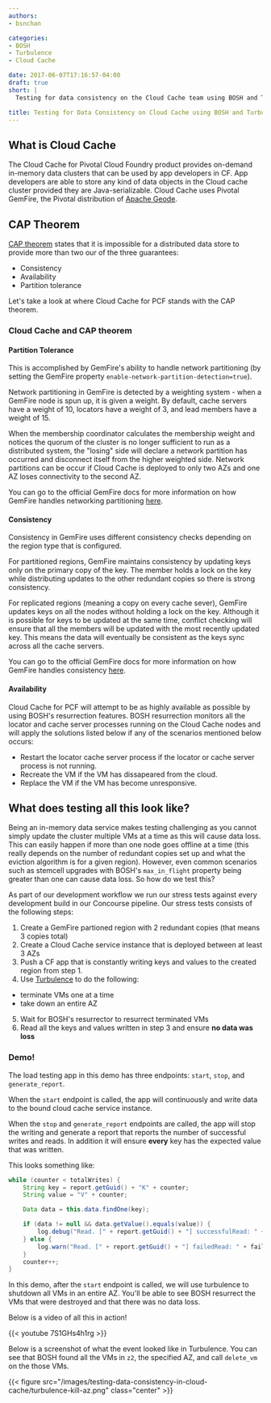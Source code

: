 ```yaml
---
authors:
- bsnchan

categories:
- BOSH
- Turbulence
- Cloud Cache

date: 2017-06-07T17:16:57-04:00
draft: true
short: |
  Testing for data consistency on the Cloud Cache team using BOSH and Turbulence

title: Testing for Data Consistency on Cloud Cache using BOSH and Turbulence
---
```


## What is Cloud Cache

The Cloud Cache for Pivotal Cloud Foundry product provides on-demand in-memory data clusters that can be used by app developers in CF. App developers are able to store any kind of data objects in the Cloud cache cluster provided they are Java-serializable. Cloud Cache uses Pivotal GemFire, the Pivotal distribution of [Apache Geode](http://geode.apache.org).

## CAP Theorem

[CAP theorem](https://en.wikipedia.org/wiki/CAP_theorem) states that it is impossible for a distributed data store to provide more than two our of the three guarantees:

* Consistency
* Availability
* Partition tolerance

Let's take a look at where Cloud Cache for PCF stands with the CAP theorem.

### Cloud Cache and CAP theorem

#### Partition Tolerance

This is accomplished by GemFire's ability to handle network partitioning (by setting the GemFire property `enable-network-partition-detection=true`).

Network partitioning in GemFire is detected by a weighting system - when a GemFire node is spun up, it is given a weight. By default, cache servers have a weight of 10, locators have a weight of 3, and lead members have a weight of 15.

When the membership coordinator calculates the membership weight and notices the quorum of the cluster is no longer sufficient to run as a distributed system, the "losing" side will declare a network partition has occurred and disconnect itself from the higher weighted side. Network partitions can be occur if Cloud Cache is deployed to only two AZs and one AZ loses connectivity to the second AZ.

You can go to the official GemFire docs for more information on how GemFire handles networking partitioning [here](http://gemfire.docs.pivotal.io/geode/managing/network_partitioning/network_partitioning_scenarios.html).

#### Consistency

Consistency in GemFire uses different consistency checks depending on the region type that is configured.

For partitioned regions, GemFire maintains consistency by updating keys only on the primary copy of the key. The member holds a lock on the key while distributing updates to the other redundant copies so there is strong consistency.

For replicated regions (meaning a copy on every cache sever), GemFire updates keys on all the nodes without holding a lock on the key. Although it is possible for keys to be updated at the same time, conflict checking will ensure that all the members will be updated with the most recently updated key. This means the data will eventually be consistent as the keys sync across all the cache servers.

You can go to the official GemFire docs for more information on how GemFire handles consistency [here](http://gemfire.docs.pivotal.io/geode/developing/distributed_regions/how_region_versioning_works.html).

#### Availability

Cloud Cache for PCF will attempt to be as highly available as possible by using BOSH's resurrection features. BOSH resurrection monitors all the locator and cache server processes running on the Cloud Cache nodes and will apply the solutions listed below if any of the scenarios mentioned below occurs:

* Restart the locator cache server process if the locator or cache server process is not running.
* Recreate the VM if the VM has dissapeared from the cloud.
* Replace the VM if the VM has become unresponsive.

## What does testing all this look like?

Being an in-memory data service makes testing challenging as you cannot simply update the cluster multiple VMs at a time as this will cause data loss. This can easily happen if more than one node goes offline at a time (this really depends on the number of redundant copies set up and what the eviction algorithm is for a given region). However, even common scenarios such as stemcell upgrades with BOSH's `max_in_flight` property being greater than one can cause data loss. So how do we test this?

As part of our development workflow we run our stress tests against every development build in our Concourse pipeline. Our stress tests consists of the following steps:

1. Create a GemFire partioned region with 2 redundant copies (that means 3 copies total)
2. Create a Cloud Cache service instance that is deployed between at least 3 AZs
3. Push a CF app that is constantly writing keys and values to the created region from step 1.
4. Use [Turbulence](https://github.com/cppforlife/turbulence-release) to do the following:
 * terminate VMs one at a time
 * take down an entire AZ
5. Wait for BOSH's resurrector to resurrect terminated VMs
6. Read all the keys and values written in step 3 and ensure **no data was loss**

### Demo!

The load testing app in this demo has three endpoints: `start`, `stop`, and `generate_report`.

When the `start` endpoint is called, the app will continuously and write data to the bound cloud cache service instance.

When the `stop` and `generate_report` endpoints are called, the app will stop the writing and generate a report that reports the number of successful writes and reads. In addition it will ensure **every** key has the expected value that was written.

This looks something like:

```java
while (counter < totalWrites) {
    String key = report.getGuid() + "K" + counter;
    String value = "V" + counter;

    Data data = this.data.findOne(key);

    if (data != null && data.getValue().equals(value)) {
        log.debug("Read. [" + report.getGuid() + "] successfulRead: " + successfulReportTimeReads++);
    } else {
        log.warn("Read. [" + report.getGuid() + "] failedRead: " + failedReportTimeReads++);
    }
    counter++;
}
```

In this demo, after the `start` endpoint is called, we will use turbulence to shutdown all VMs in an entire AZ. You'll be able to see BOSH resurrect the VMs that were destroyed and that there was no data loss.

Below is a video of all this in action!

{{< youtube 7S1GHs4h1rg >}}


Below is a screenshot of what the event looked like in Turbulence. You can see that BOSH found all the VMs in `z2`, the specified AZ, and call `delete_vm` on the those VMs.

{{< figure src="/images/testing-data-consistency-in-cloud-cache/turbulence-kill-az.png" class="center" >}}

